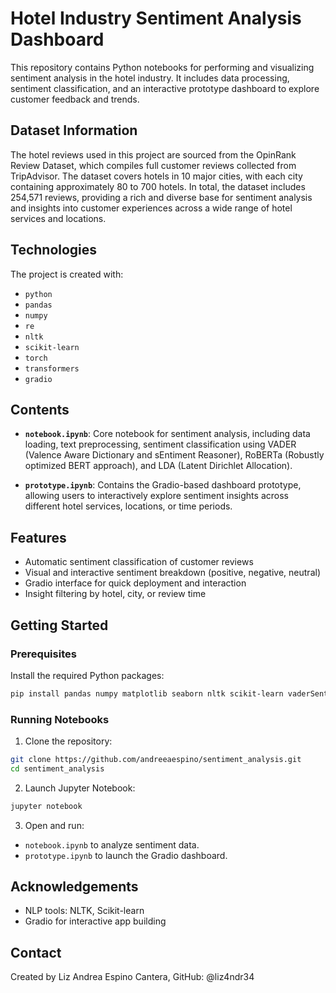 # Hotel Industry Sentiment Analysis Dashboard
This repository contains Python notebooks for performing and visualizing sentiment analysis in the hotel industry. It includes data processing, sentiment classification, and an interactive prototype dashboard to explore customer feedback and trends.

## Dataset Information
The hotel reviews used in this project are sourced from the OpinRank Review Dataset, which compiles full customer reviews collected from TripAdvisor. The dataset covers hotels in 10 major cities, with each city containing approximately 80 to 700 hotels. In total, the dataset includes 254,571 reviews, providing a rich and diverse base for sentiment analysis and insights into customer experiences across a wide range of hotel services and locations.

## Technologies
The project is created with:
* `python`
* `pandas`
* `numpy`
* `re`
* `nltk`
* `scikit-learn`
* `torch`
* `transformers`
* `gradio`

## Contents
- **`notebook.ipynb`**: Core notebook for sentiment analysis, including data loading, text preprocessing, sentiment classification using VADER (Valence Aware Dictionary and sEntiment Reasoner), RoBERTa (Robustly optimized BERT approach), and LDA (Latent Dirichlet Allocation).
  
- **`prototype.ipynb`**: Contains the Gradio-based dashboard prototype, allowing users to interactively explore sentiment insights across different hotel services, locations, or time periods.

## Features
- Automatic sentiment classification of customer reviews
- Visual and interactive sentiment breakdown (positive, negative, neutral)
- Gradio interface for quick deployment and interaction
- Insight filtering by hotel, city, or review time

## Getting Started

### Prerequisites

Install the required Python packages:

```bash
pip install pandas numpy matplotlib seaborn nltk scikit-learn vaderSentiment torch transformers gradio
```
### Running Notebooks
1. Clone the repository:
```bash
git clone https://github.com/andreeaespino/sentiment_analysis.git
cd sentiment_analysis
```
2. Launch Jupyter Notebook:
```bash
jupyter notebook
```
3. Open and run:
   
* `notebook.ipynb` to analyze sentiment data.
* `prototype.ipynb` to launch the Gradio dashboard.


## Acknowledgements
- NLP tools: NLTK, Scikit-learn
- Gradio for interactive app building

## Contact
Created by Liz Andrea Espino Cantera, GitHub: @liz4ndr34
